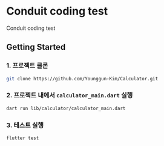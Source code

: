 # Conduit coding test

Conduit coding test

## Getting Started

### 1. 프로젝트 클론

```bash
git clone https://github.com/Younggun-Kim/Calculator.git
```

### 2. 프로젝트 내에서 `calculator_main.dart` 실행

```bash
dart run lib/calculator/calculator_main.dart
```

### 3. 테스트 실행

```bash
flutter test
```